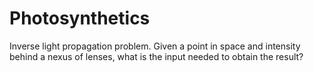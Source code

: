 # Photosynthetics
Inverse light propagation problem. Given a point in space and intensity behind a nexus of lenses, what is the input needed to obtain the result?
